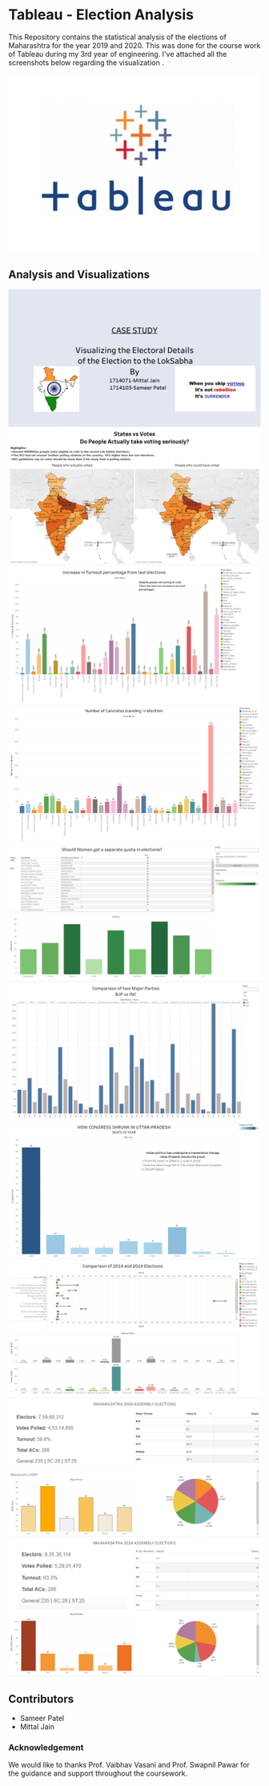 # Tableau - Election Analysis

This Repository contains the statistical analysis of the elections of Maharashtra for the year 2019 and 2020. This was done for the course work of Tableau during my 3rd year of engineering. I've attached all the screenshots below regarding the visualization .

![Responsice Mockup](https://github.com/sameer-patel-dev/Election-Analysis-on-Tableau/blob/master/images/Tableau.png)

## Analysis and Visualizations
 

![Nav Bar](https://github.com/sameer-patel-dev/Election-Analysis-on-Tableau/blob/master/images/1.PNG)
![Nav Bar](https://github.com/sameer-patel-dev/Election-Analysis-on-Tableau/blob/master/images/2.PNG)
![Nav Bar](https://github.com/sameer-patel-dev/Election-Analysis-on-Tableau/blob/master/images/3.PNG)
![Nav Bar](https://github.com/sameer-patel-dev/Election-Analysis-on-Tableau/blob/master/images/4.PNG)
![Nav Bar](https://github.com/sameer-patel-dev/Election-Analysis-on-Tableau/blob/master/images/5.PNG)
![Nav Bar](https://github.com/sameer-patel-dev/Election-Analysis-on-Tableau/blob/master/images/6.PNG)
![Nav Bar](https://github.com/sameer-patel-dev/Election-Analysis-on-Tableau/blob/master/images/7.PNG)
![Nav Bar](https://github.com/sameer-patel-dev/Election-Analysis-on-Tableau/blob/master/images/8.PNG)
![Nav Bar](https://github.com/sameer-patel-dev/Election-Analysis-on-Tableau/blob/master/images/9.PNG)
![Nav Bar](https://github.com/sameer-patel-dev/Election-Analysis-on-Tableau/blob/master/images/10.PNG)


## Contributors

  - Sameer Patel
  - Mittal Jain


### Acknowledgement 

We would like to thanks Prof. Vaibhav Vasani and Prof. Swapnil Pawar for the guidance and support throughout the coursework.
